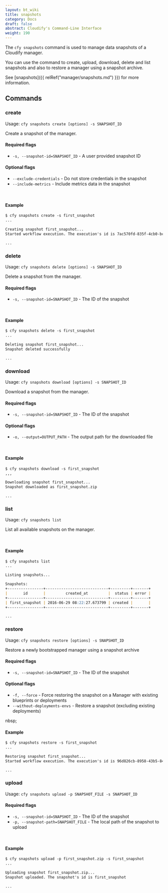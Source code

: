 ```yaml
---
layout: bt_wiki
title: snapshots
category: Docs
draft: false
abstract: Cloudify's Command-Line Interface
weight: 190
---
```


The `cfy snapshots` command is used to manage data snapshots of a Cloudify manager.

You can use the command to create, upload, download, delete and list snapshots and also to restore a manager using a snapshot archive.

See [snapshots]({{ relRef("manager/snapshots.md") }}) for more information.


## Commands

### create

Usage: `cfy snapshots create [options] -s SNAPSHOT_ID`

Create a snapshot of the manager.

#### Required flags

* `-s, --snapshot-id=SNAPSHOT_ID` - A user provided snapshot ID

#### Optional flags

* `--exclude-credentials` - Do not store credentials in the snapshot
* `--include-metrics` - Include metrics data in the snapshot


&nbsp;
#### Example

```markdown
$ cfy snapshots create -s first_snapshot
...

Creating snapshot first_snapshot...
Started workflow execution. The execution's id is 7ac570fd-835f-4cb0-bc23-42f8510710dd

...
```

### delete

Usage: `cfy snapshots delete [options] -s SNAPSHOT_ID` 

Delete a snapshot from the manager.

#### Required flags

* `-s, --snapshot-id=SNAPSHOT_ID` - The ID of the snapshot


&nbsp;
#### Example

```markdown
$ cfy snapshots delete -s first_snapshot
...

Deleting snapshot first_snapshot...
Snapshot deleted successfully

...
```

### download

Usage: `cfy snapshots download [options] -s SNAPSHOT_ID`

Download a snapshot from the manager.

#### Required flags

* `-s, --snapshot-id=SNAPSHOT_ID` - The ID of the snapshot

#### Optional flags

* `-o, --output=OUTPUT_PATH` - The output path for the downloaded file


&nbsp;
#### Example

```markdown
$ cfy snapshots download -s first_snapshot
,,,

Downloading snapshot first_snapshot...
Snapshot downloaded as first_snapshot.zip

...
```


### list

Usage: `cfy snapshots list` 

List all available snapshots on the manager.


&nbsp;
#### Example

```markdown
$ cfy snapshots list
...

Listing snapshots...

Snapshots:
+----------------+----------------------------+---------+-------+
|       id       |         created_at         |  status | error |
+----------------+----------------------------+---------+-------+
| first_snapshot | 2016-06-29 08:22:27.673799 | created |       |
+----------------+----------------------------+---------+-------+

...
```


### restore

Usage: `cfy snapshots restore [options] -s SNAPSHOT_ID` 

Restore a newly bootstrapped manager using a snapshot archive

#### Required flags

* `-s, --snapshot-id=SNAPSHOT_ID` - The ID of the snapshot

#### Optional flags

* `-f, --force` - Force restoring the snapshot on a Manager with existing blueprints or deployments
* `--without-deployments-envs` - Restore a snapshot (excluding existing deployments)


nbsp;
#### Example

```markdown
$ cfy snapshots restore -s first_snapshot
...

Restoring snapshot first_snapshot...
Started workflow execution. The execution's id is 96d826cb-8958-43b5-845d-34ce77291a21

...
```


### upload

Usage: `cfy snapshots upload -p SNAPSHOT_FILE -s SNAPSHOT_ID` 

#### Required flags

* `-s, --snapshot-id=SNAPSHOT_ID` - The ID of the snapshot
* `-p, --snapshot-path=SNAPSHOT_FILE` - The local path of the snapshot to upload


&nbsp;
#### Example

```markdown
$ cfy snapshots upload -p first_snapshot.zip -s first_snapshot
...

Uploading snapshot first_snapshot.zip...
Snapshot uploaded. The snapshot's id is first_snapshot

...
```